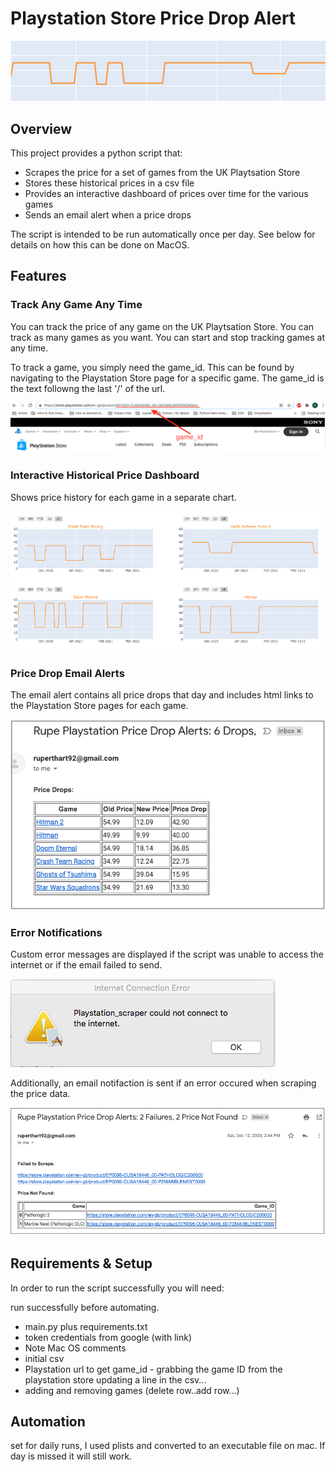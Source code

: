 # Playstation Store Price Drop Alert
![price drop graphic](https://github.com/rhart-rup/Playstation-Store-Price-Drop-Alert/blob/main/Graphics/Graph3.png?raw=true)

## Overview

This project provides a python script that: 
* Scrapes the price for a set of games from the UK Playtsation Store
* Stores these historical prices in a csv file
* Provides an interactive dashboard of prices over time for the various games  
* Sends an email alert when a price drops

The script is intended to be run automatically once per day. See below for details on how this can be done on MacOS. 

## Features

### Track Any Game Any Time

You can track the price of any game on the UK Playtsation Store. You can track as many games as you want. You can start and stop tracking games at any time. 

To track a game, you simply need the game_id. This can be found by navigating to the Playstation Store page for a specific game. The game_id is the text followng the last '/' of the url. 

![](https://github.com/rhart-rup/Playstation-Store-Price-Drop-Alert/blob/main/Graphics/game_ID%20example.png)

### Interactive Historical Price Dashboard

Shows price history for each game in a separate chart. 

![](https://github.com/rhart-rup/Playstation-Store-Price-Drop-Alert/blob/main/Graphics/Example%20Dashboard.png)

### Price Drop Email Alerts

The email alert contains all price drops that day and includes html links to the Playstation Store pages for each game. 

![](https://github.com/rhart-rup/Playstation-Store-Price-Drop-Alert/blob/main/Graphics/Example%20email%20notification.png)  

### Error Notifications

Custom error messages are displayed if the script was unable to access the internet or if the email failed to send. 

![](https://github.com/rhart-rup/Playstation-Store-Price-Drop-Alert/blob/main/Graphics/Example%20Error%20Message.png)

Additionally, an email notifaction is sent if an error occured when scraping the price data.    

![](https://github.com/rhart-rup/Playstation-Store-Price-Drop-Alert/blob/main/Graphics/Failure%20Notification%20Email.png)

## Requirements & Setup

In order to run the script successfully you will need: 

run successfully before automating. 

- main.py plus requirements.txt
- token credentials from google (with link)
- Note Mac OS comments
- initial csv
- Playstation url to get game_id - grabbing the game ID from the playstation store updating a line in the csv...
- adding and removing games (delete row..add row...)

 
## Automation

set for daily runs, I used plists and converted to an executable file on mac. If day is missed it will still work. 
